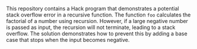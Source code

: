 This repository contains a Hack program that demonstrates a potential stack overflow error in a recursive function. The function `foo` calculates the factorial of a number using recursion. However, if a large negative number is passed as input, the recursion will not terminate, leading to a stack overflow.  The solution demonstrates how to prevent this by adding a base case that stops when the input becomes negative.